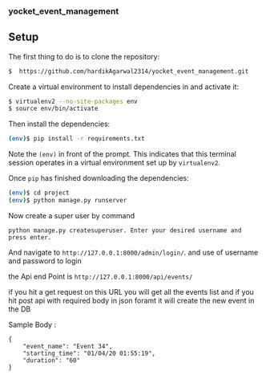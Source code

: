 ### yocket_event_management

## Setup

The first thing to do is to clone the repository:

```sh
$  https://github.com/hardikAgarwal2314/yocket_event_management.git
```

Create a virtual environment to install dependencies in and activate it:

```sh
$ virtualenv2 --no-site-packages env
$ source env/bin/activate
```

Then install the dependencies:

```sh
(env)$ pip install -r requirements.txt
```
Note the `(env)` in front of the prompt. This indicates that this terminal
session operates in a virtual environment set up by `virtualenv2`.

Once `pip` has finished downloading the dependencies:
```sh
(env)$ cd project
(env)$ python manage.py runserver
```

Now create a super user by command
```
python manage.py createsuperuser. Enter your desired username and press enter.
```

And navigate to `http://127.0.0.1:8000/admin/login/`.
and use of username and password to login

the Api end Point is 
`http://127.0.0.1:8000/api/events/`

if you hit a get request on this URL you will get all the events list and if
you hit post api with required body in json foramt it will create the new event in the DB

Sample Body :
```
{
    "event_name": "Event 34",
    "starting_time": "01/04/20 01:55:19",
    "duration": "60"
}
```
